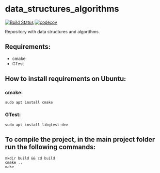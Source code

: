 # data_structures_algorithms

[![Build Status](https://travis-ci.com/janandrzejnowakowski/data_structures_algorithms.svg?branch=main)](https://travis-ci.com/janandrzejnowakowski/data_structures_algorithms)
[![codecov](https://codecov.io/gh/janandrzejnowakowski/data_structures_algorithms/branch/main/graph/badge.svg?token=YW9EDND4ZR)](https://codecov.io/gh/janandrzejnowakowski/data_structures_algorithms)

Repository with data structures and algorithms.

## Requirements:
* cmake
* GTest

## How to install requirements on Ubuntu:

### cmake:
    sudo apt install cmake

### GTest:
    sudo apt install libgtest-dev
    
## To compile the project, in the main project folder run the following commands:
    mkdir build && cd build
    cmake ..
    make
